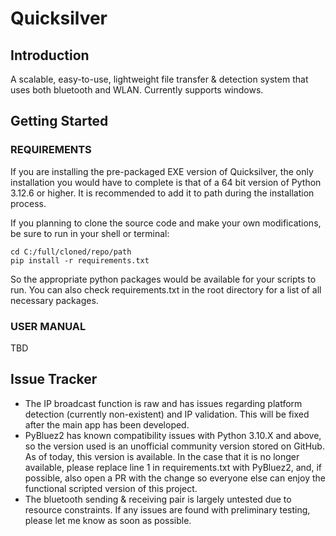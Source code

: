 # Quicksilver

## Introduction
A scalable, easy-to-use, lightweight file transfer &amp; detection system that uses both bluetooth and WLAN. Currently supports windows.

## Getting Started
### REQUIREMENTS
If you are installing the pre-packaged EXE version of Quicksilver, the only installation you would have to complete is that of a 64 bit version of Python 3.12.6 or higher. It is recommended to add it to path during the installation process.

If you planning to clone the source code and make your own modifications, be sure to run in your shell or terminal:
```
cd C:/full/cloned/repo/path
pip install -r requirements.txt
```
So the appropriate python packages would be available for your scripts to run. You can also check requirements.txt in the root directory for a list of all necessary packages.

### USER MANUAL
TBD

## Issue Tracker
- The IP broadcast function is raw and has issues regarding platform detection (currently non-existent) and IP validation. This will be fixed after the main app has been developed.
- PyBluez2 has known compatibility issues with Python 3.10.X and above, so the version used is an unofficial community version stored on GitHub. As of today, this version is available. In the case that it is no longer available, please replace line 1 in requirements.txt with PyBluez2, and, if possible, also open a PR with the change so everyone else can enjoy the functional scripted version of this project.
- The bluetooth sending & receiving pair is largely untested due to resource constraints. If any issues are found with preliminary testing, please let me know as soon as possible.
